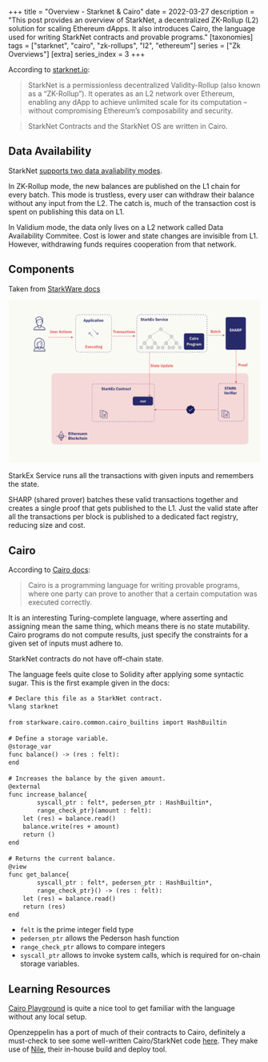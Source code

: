 +++
title = "Overview - Starknet & Cairo"
date = 2022-03-27
description = "This post provides an overview of StarkNet, a decentralized ZK-Rollup (L2) solution for scaling Ethereum dApps. It also introduces Cairo, the language used for writing StarkNet contracts and provable programs."
[taxonomies]
tags = ["starknet", "cairo", "zk-rollups", "l2", "ethereum"]
series = ["Zk Overviews"]
[extra]
series_index = 3
+++


According to [starknet.io](https://starknet.io/what-is-starknet/):
> StarkNet is a permissionless decentralized Validity-Rollup (also known as a “ZK-Rollup”). It operates as an L2 network over Ethereum, enabling any dApp to achieve unlimited scale for its computation – without compromising Ethereum’s composability and security.

> StarkNet Contracts and the StarkNet OS are written in Cairo.

## Data Availability
StarkNet [supports two data avaliability modes](https://docs.starkware.co/starkex-v4/starkex-deep-dive/data-availability-modes). 

In ZK-Rollup mode, the new balances are published on the L1 chain for every batch. This mode is trustless, every user can withdraw their balance without any input from the L2. The catch is, much of the transaction cost is spent on publishing this data on L1.

In Validium mode, the data only lives on a L2 network called Data Availability Commitee. Cost is lower and state changes are invisible from L1. However, withdrawing funds requires cooperation from that network.

## Components
Taken from [StarkWare docs](https://docs.starkware.co/starkex-v4/overview)

![StarkNet components](./starknet-components.png)

StarkEx Service runs all the transactions with given inputs and remembers the state.

SHARP (shared prover) batches these valid transactions together and creates a single proof that gets published to the L1. Just the valid state after all the transactions per block is published to a dedicated fact registry, reducing size and cost.

## Cairo
According to [Cairo docs](https://cairo-lang.org/docs/index.html):
> Cairo is a programming language for writing provable programs, where one party can prove to another that a certain computation was executed correctly.

It is an interesting Turing-complete language, where asserting and assigning mean the same thing, which means there is no state mutability. Cairo programs do not compute results, just specify the constraints for a given set of inputs must adhere to. 

StarkNet contracts do not have off-chain state.

The language feels quite close to Solidity after applying some syntactic sugar. This is the first example given in the docs:
```cairo:no-line-numbers
# Declare this file as a StarkNet contract.
%lang starknet

from starkware.cairo.common.cairo_builtins import HashBuiltin

# Define a storage variable.
@storage_var
func balance() -> (res : felt):
end

# Increases the balance by the given amount.
@external
func increase_balance{
        syscall_ptr : felt*, pedersen_ptr : HashBuiltin*,
        range_check_ptr}(amount : felt):
    let (res) = balance.read()
    balance.write(res + amount)
    return ()
end

# Returns the current balance.
@view
func get_balance{
        syscall_ptr : felt*, pedersen_ptr : HashBuiltin*,
        range_check_ptr}() -> (res : felt):
    let (res) = balance.read()
    return (res)
end
```
- `felt` is the prime integer field type
- `pedersen_ptr` allows the Pederson hash function
- `range_check_ptr` allows to compare integers
- `syscall_ptr` allows to invoke system calls, which is required for on-chain storage variables.

## Learning Resources
[Cairo Playground](https://www.cairo-lang.org/playground/) is quite a nice tool to get familiar with the language without any local setup.

Openzeppelin has a port of much of their contracts to Cairo, definitely a must-check to see some well-written Cairo/StarkNet code [here](https://github.com/OpenZeppelin/cairo-contracts). They make use of [Nile](https://github.com/OpenZeppelin/nile), their in-house build and deploy tool.

